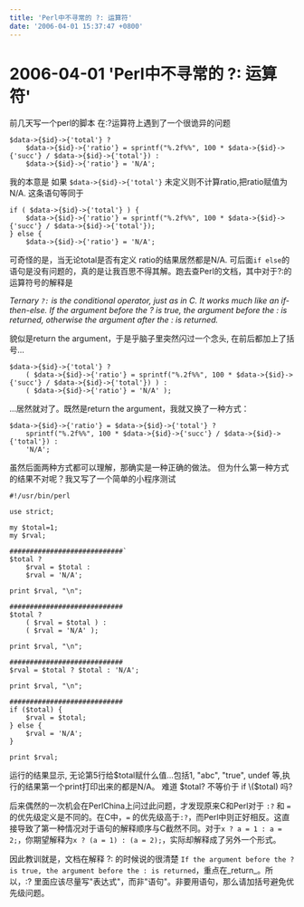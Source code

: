 ```yaml
---
title: 'Perl中不寻常的 ?: 运算符'
date: '2006-04-01 15:37:47 +0800'
---
```


# 2006-04-01  'Perl中不寻常的 ?: 运算符'

前几天写一个perl的脚本 在:?运算符上遇到了一个很诡异的问题

```text
$data->{$id}->{'total'} ?
    $data->{$id}->{'ratio'} = sprintf("%.2f%%", 100 * $data->{$id}->{'succ'} / $data->{$id}->{'total'}) :
    $data->{$id}->{'ratio'} = 'N/A';
```

我的本意是 如果 `$data->{$id}->{'total'}` 未定义则不计算ratio,把ratio赋值为N/A. 这条语句等同于

```text
if ( $data->{$id}->{'total'} ) {
    $data->{$id}->{'ratio'} = sprintf("%.2f%%", 100 * $data->{$id}->{'succ'} / $data->{$id}->{'total'});
} else {
    $data->{$id}->{'ratio'} = 'N/A';
```

可奇怪的是，当无论total是否有定义 ratio的结果居然都是N/A. 可后面`if else`的语句是没有问题的，真的是让我百思不得其解。跑去查Perl的文档，其中对于?:的运算符号的解释是

_Ternary `?:` is the conditional operator, just as in C. It works much like an if-then-else. If the argument before the ? is true, the argument before the : is returned, otherwise the argument after the : is returned._

貌似是return the argument，于是乎脑子里突然闪过一个念头, 在前后都加上了括号...

```text
$data->{$id}->{'total'} ?
    ( $data->{$id}->{'ratio'} = sprintf("%.2f%%", 100 * $data->{$id}->{'succ'} / $data->{$id}->{'total'}) ) :
    ( $data->{$id}->{'ratio'} = 'N/A' );
```

...居然就对了。既然是return the argument，我就又换了一种方式：

```text
$data->{$id}->{'ratio'} = $data->{$id}->{'total'} ?
    sprintf("%.2f%%", 100 * $data->{$id}->{'succ'} / $data->{$id}->{'total'}) :
    'N/A';
```

虽然后面两种方式都可以理解，那确实是一种正确的做法。 但为什么第一种方式的结果不对呢？我又写了一个简单的小程序测试

```text
#!/usr/bin/perl

use strict;

my $total=1;
my $rval;

############################`
$total ?
    $rval = $total :
    $rval = 'N/A';

print $rval, "\n";

############################
$total ?
    ( $rval = $total ) :
    ( $rval = 'N/A' );

print $rval, "\n";

############################
$rval = $total ? $total : 'N/A';

print $rval, "\n";

############################
if ($total) {
    $rval = $total;
} else {
    $rval = 'N/A';
}

print $rval;
```

运行的结果显示, 无论第5行给$total赋什么值...包括1, "abc", "true", undef 等,执行的结果第一个print打印出来的都是N/A。 难道 $total? 不等价于 if \($total\) 吗?

后来偶然的一次机会在PerlChina上问过此问题，才发现原来C和Perl对于 `:?` 和 `=`的优先级定义是不同的。在C中，`=` 的优先级高于`:?`，而Perl中则正好相反。这直接导致了第一种情况对于语句的解释顺序与C截然不同。对于`x ? a = 1 : a = 2;`，你期望解释为`x ? (a = 1) : (a = 2);`，实际却解释成了另外一个形式。

因此教训就是，文档在解释 ?: 的时候说的很清楚 `If the argument before the ? is true, the argument before the : is returned`，重点在_return_。所以，:? 里面应该尽量写"表达式"，而非"语句"。非要用语句，那么请加括号避免优先级问题。

